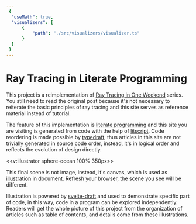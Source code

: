 ```yaml
---
 {
  "useMath": true,
  "visualizers": [
      {
          "path": "./src/visualizers/visualizer.ts"
      }
  ]
 }
---
```


# Ray Tracing in Literate Programming

This project is a reimplementation of [Ray Tracing in One Weekend](https://raytracing.github.io/) series. You still need to read the original post because it's not necessary to reiterate the basic principles of ray tracing and this site serves as reference material instead of tutorial.

The feature of this implementation is [literate programming](https://en.wikipedia.org/wiki/Literate_programming) and this site you are visiting is generated from code with the help of [litscript](https://github.com/johtela/litscript). Code reordering is made possible by [typedraft](https://github.com/mistlog/typedraft), thus articles in this site are not trivially generated in source code order, instead, it's in logical order and reflects the evolution of design directly.
                                                                                                     
<<v:illustrator sphere-ocean 100% 350px>>
                         
This final scene is not image, instead, it's canvas, which is used as [illustration](./src/illustrations/index.html) in document. Refresh your browser, the scene you see will be different.

Illustration is powered by [svelte-draft](https://github.com/mistlog/svelte-draft) and used to demonstrate specific part of code, in this way, code in a program can be explored independently. Readers will get the whole picture of this project from the organization of articles such as table of contents, and details come from these illustrations.
